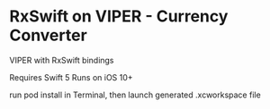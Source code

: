 # RxSwift on VIPER - Currency Converter
VIPER with RxSwift bindings

Requires Swift 5
Runs on iOS 10+

run pod install in Terminal, then launch generated .xcworkspace file
